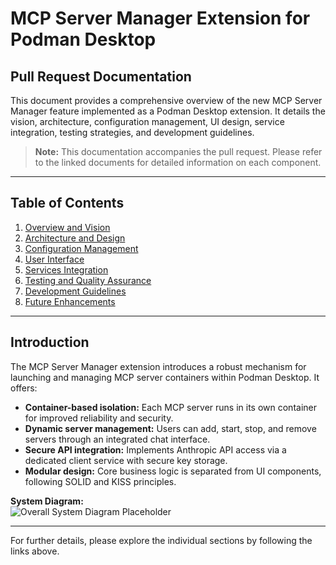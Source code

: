 # MCP Server Manager Extension for Podman Desktop

## Pull Request Documentation

This document provides a comprehensive overview of the new MCP Server Manager feature implemented as a Podman Desktop extension. It details the vision, architecture, configuration management, UI design, service integration, testing strategies, and development guidelines.

> **Note:** This documentation accompanies the pull request. Please refer to the linked documents for detailed information on each component.

---

## Table of Contents

1. [Overview and Vision](Overview.md)
2. [Architecture and Design](Architecture.md)
3. [Configuration Management](Configuration.md)
4. [User Interface](UI.md)
5. [Services Integration](Services.md)
6. [Testing and Quality Assurance](Testing.md)
7. [Development Guidelines](Development_Guidelines.md)
8. [Future Enhancements](Future_Work.md)

---

## Introduction

The MCP Server Manager extension introduces a robust mechanism for launching and managing MCP server containers within Podman Desktop. It offers:

- **Container-based isolation:** Each MCP server runs in its own container for improved reliability and security.
- **Dynamic server management:** Users can add, start, stop, and remove servers through an integrated chat interface.
- **Secure API integration:** Implements Anthropic API access via a dedicated client service with secure key storage.
- **Modular design:** Core business logic is separated from UI components, following SOLID and KISS principles.

**System Diagram:**  
![Overall System Diagram Placeholder](path/to/system_architecture_diagram.png)

---

For further details, please explore the individual sections by following the links above.

